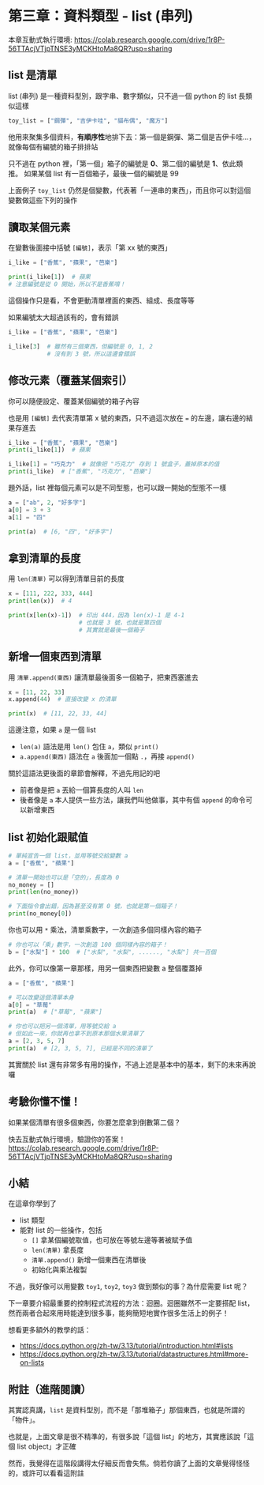 # 第三章：資料類型 - list (串列)

本章互動式執行環境: https://colab.research.google.com/drive/1r8P-56TTAcjVTjpTNSE3yMCKHtoMa8QR?usp=sharing

## list 是清單

list (串列) 是一種資料型別，跟字串、數字類似，只不過一個 python 的 list 長類似這樣

```python
toy_list = ["鋼彈", "吉伊卡哇", "貓布偶", "魔方"]
```

他用來聚集多個資料，**有順序性**地排下去：第一個是鋼彈、第二個是吉伊卡哇...，就像每個有編號的箱子排排站

只不過在 python 裡，「第一個」箱子的編號是 **0**、第二個的編號是 **1**、依此類推。
如果某個 list 有一百個箱子，最後一個的編號是 99

上面例子 `toy_list` 仍然是個變數，代表著「一連串的東西」，而且你可以對這個變數做這些下列的操作

## 讀取某個元素

在變數後面接中括號 `[編號]`，表示「第 xx 號的東西」

```python
i_like = ["香蕉", "蘋果", "芭樂"]

print(i_like[1])  # 蘋果
# 注意編號是從 0 開始，所以不是香蕉唷！
```

這個操作只是看，不會更動清單裡面的東西、組成、長度等等

如果編號太大超過該有的，會有錯誤

```python
i_like = ["香蕉", "蘋果", "芭樂"]

i_like[3]  # 雖然有三個東西，但編號是 0, 1, 2
           # 沒有到 3 號，所以這邊會錯誤
```

## 修改元素（覆蓋某個索引）

你可以隨便設定、覆蓋某個編號的箱子內容

也是用 `[編號]` 去代表清單第 x 號的東西，只不過這次放在 `=` 的左邊，讓右邊的結果存進去

```python
i_like = ["香蕉", "蘋果", "芭樂"]
print(i_like[1])  # 蘋果

i_like[1] = "巧克力"  # 就像把 "巧克力" 存到 1 號盒子，蓋掉原本的值
print(i_like)  # ["香蕉", "巧克力", "芭樂"]
```

題外話，list 裡每個元素可以是不同型態，也可以跟一開始的型態不一樣

```python
a = ["ab", 2, "好多字"]
a[0] = 3 + 3
a[1] = "四"

print(a)  # [6, "四", "好多字"]
```

## 拿到清單的長度

用 `len(清單)` 可以得到清單目前的長度

```python
x = [111, 222, 333, 444]
print(len(x))  # 4

print(x[len(x)-1])  # 印出 444，因為 len(x)-1 是 4-1
                    # 也就是 3 號，也就是第四個
                    # 其實就是最後一個箱子
```

## 新增一個東西到清單

用 `清單.append(東西)` 讓清單最後面多一個箱子，把東西塞進去

```python
x = [11, 22, 33]
x.append(44)  # 直接改變 x 的清單

print(x)  # [11, 22, 33, 44]
```

這邊注意，如果 `a` 是一個 list
* `len(a)` 語法是用 `len()` 包住 `a`，類似 `print()`
* `a.append(東西)` 語法在 `a` 後面加一個點 `.`，再接 `append()`

關於這語法更後面的章節會解釋，不過先用記的吧
* 前者像是把 `a` 丟給一個算長度的人叫 `len`
* 後者像是 `a` 本人提供一些方法，讓我們叫他做事，其中有個 `append` 的命令可以新增東西


## list 初始化跟賦值

```python
# 單純宣告一個 list，並用等號交給變數 a
a = ["香蕉", "蘋果"]

# 清單一開始也可以是「空的」，長度為 0
no_money = []
print(len(no_money))

# 下面指令會出錯，因為甚至沒有第 0 號，也就是第一個箱子！
print(no_money[0])
```

你也可以用 `*` 乘法，清單乘數字，一次創造多個同樣內容的箱子

```python
# 你也可以「乘」數字，一次創造 100 個同樣內容的箱子！
b = ["水梨"] * 100  # ["水梨", "水梨", ......, "水梨"] 共一百個
```

此外，你可以像第一章那樣，用另一個東西把變數 a 整個覆蓋掉

```python
a = ["香蕉", "蘋果"]

# 可以改變這個清單本身
a[0] = "草莓"
print(a)  # ["草莓", "蘋果"]

# 你也可以把另一個清單，用等號交給 a
# 但如此一來，你就再也拿不到原本那個水果清單了
a = [2, 3, 5, 7]
print(a)  # [2, 3, 5, 7], 已經是不同的清單了
```


其實關於 list 還有非常多有用的操作，不過上述是基本中的基本，剩下的未來再說囉

## 考驗你懂不懂！

如果某個清單有很多個東西，你要怎麼拿到倒數第二個？

快去互動式執行環境，驗證你的答案！ https://colab.research.google.com/drive/1r8P-56TTAcjVTjpTNSE3yMCKHtoMa8QR?usp=sharing

## 小結

在這章你學到了
* list 類型
* 能對 list 的一些操作，包括
    * `[]` 拿某個編號取值，也可放在等號左邊等著被賦予值
    * `len(清單)` 拿長度
    * `清單.append()` 新增一個東西在清單後
    * 初始化與乘法複製

不過，我好像可以用變數 `toy1`, `toy2`, `toy3` 做到類似的事？為什麼需要 list 呢？

下一章要介紹最重要的控制程式流程的方法：迴圈。迴圈雖然不一定要搭配 list，然而兩者合起來用時能達到很多事，能夠簡短地實作很多生活上的例子！

想看更多額外的教學的話：
* https://docs.python.org/zh-tw/3.13/tutorial/introduction.html#lists
* https://docs.python.org/zh-tw/3.13/tutorial/datastructures.html#more-on-lists

## 附註（進階閱讀）

其實認真講，`list` 是資料型別，而不是「那堆箱子」那個東西，也就是所謂的「物件」。

也就是，上面文章是很不精準的，有很多說「這個 list」的地方，其實應該說「這個 list object」才正確

然而，我覺得在這階段講得太仔細反而會失焦。倘若你讀了上面的文章覺得怪怪的，或許可以看看這附註